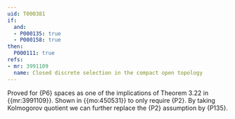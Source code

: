```yaml
---
uid: T000381
if:
  and:
  - P000135: true
  - P000158: true
then:
  P000111: true
refs:
- mr: 3991109
  name: Closed discrete selection in the compact open topology
---
```


Proved for {P6} spaces as one of the implications of Theorem 3.22 in {{mr:3991109}}. Shown in {{mo:450531}} to only require {P2}. 
By taking Kolmogorov quotient we can further replace the {P2} assumption by {P135}.
